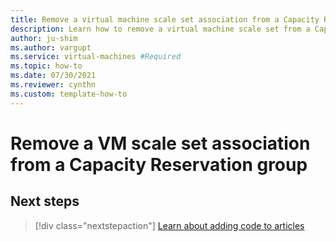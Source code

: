 ```yaml
---
title: Remove a virtual machine scale set association from a Capacity Reservation group (preview)
description: Learn how to remove a virtual machine scale set from a Capacity Reservation group.
author: ju-shim
ms.author: vargupt
ms.service: virtual-machines #Required
ms.topic: how-to
ms.date: 07/30/2021
ms.reviewer: cynthn
ms.custom: template-how-to
---
```


# Remove a VM scale set association from a Capacity Reservation group 

<!-- intro --> 


## Next steps

> [!div class="nextstepaction"]
> [Learn about adding code to articles](availability.md)